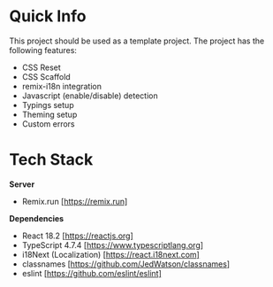 # Quick Info

This project should be used as a template project. The project has the following features:

- CSS Reset
- CSS Scaffold
- remix-i18n integration
- Javascript (enable/disable) detection
- Typings setup
- Theming setup
- Custom errors

# Tech Stack

**Server**

- Remix.run [https://remix.run]

**Dependencies**

- React 18.2 [https://reactjs.org]
- TypeScript 4.7.4 [https://www.typescriptlang.org]
- i18Next (Localization) [https://react.i18next.com]
- classnames [https://github.com/JedWatson/classnames]
- eslint [https://github.com/eslint/eslint]
